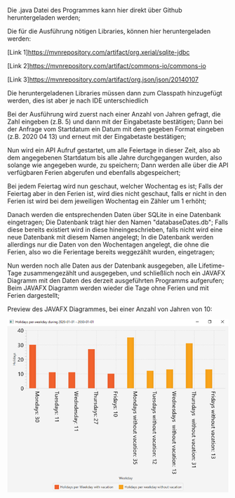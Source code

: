 Die .java Datei des Programmes kann hier direkt über Github heruntergeladen werden;

Die für die Ausführung nötigen Libraries, können hier heruntergeladen werden:

[Link 1]https://mvnrepository.com/artifact/org.xerial/sqlite-jdbc

[Link 2]https://mvnrepository.com/artifact/commons-io/commons-io

[Link 3]https://mvnrepository.com/artifact/org.json/json/20140107


Die heruntergeladenen Libraries müssen dann zum Classpath hinzugefügt werden, dies ist aber je nach IDE 
unterschiedlich

Bei der Ausführung wird zuerst nach einer Anzahl von Jahren gefragt, die Zahl eingeben (z.B. 5) und dann
mit der Eingabetaste bestätigen;
Dann bei der Anfrage vom Startdatum ein Datum mit dem gegeben Format eingeben (z.B. 2020 04 13) und erneut
mit der Eingabetaste bestätigen;

Nun wird ein API Aufruf gestartet, um alle Feiertage in dieser Zeit, also ab dem angegebenen Startdatum bis alle
Jahre durchgegangen wurden, also solange wie angegeben wurde, zu speichern;
Dann werden alle über die API verfügbaren Ferien abgerufen und ebenfalls abgespeichert;

Bei jedem Feiertag wird nun geschaut, welcher Wochentag es ist;
Falls der Feiertag aber in den Ferien ist, wird dies nicht geschaut, falls er nicht in den Ferien ist 
wird bei dem jeweiligen Wochentag ein Zähler um 1 erhöht;

Danach werden die entsprechenden Daten über SQLite in eine Datenbank eingetragen; Die Datenbank trägt hier
den Namen "databaseDates.db"; Falls diese bereits existiert wird in diese hineingeschrieben, falls nicht wird
eine neue Datenbank mit diesem Namen angelegt;
In die Datenbank werden allerdings nur die Daten von den Wochentagen angelegt, die ohne die Ferien, also wo die 
Ferientage bereits weggezählt wurden, eingetragen;

Nun werden noch alle Daten aus der Datenbank ausgegeben, alle Lifetime-Tage zusammengezählt und ausgegeben, 
und schließlich noch ein JAVAFX Diagramm mit den Daten des derzeit ausgeführten Programms aufgerufen;
Beim JAVAFX Diagramm werden wieder die Tage ohne Ferien und mit Ferien dargestellt;

Preview des JAVAFX Diagrammes, bei einer Anzahl von Jahren von 10:

![Preview](https://github.com/Nnnoooaaahhhh/4AHW_SWP_HUEs/blob/master/HolidaysX/example.PNG)
